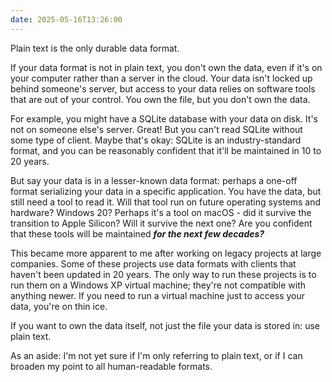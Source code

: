 ```yaml
---
date: 2025-05-16T13:26:00
---
```

Plain text is the only durable data format.

If your data format is not in plain text, you don't own the data, even if it's
on your computer rather than a server in the cloud. Your data isn't locked up
behind someone's server, but access to your data relies on software tools that
are out of your control. You own the file, but you don't own the data.

For example, you might have a SQLite database with your data on disk. It's not
on someone else's server. Great! But you can't read SQLite without some type of
client. Maybe that's okay: SQLite is an industry-standard format, and you can be
reasonably confident that it'll be maintained in 10 to 20 years.

But say your data is in a lesser-known data format: perhaps a one-off format
serializing your data in a specific application. You have the data, but still
need a tool to read it. Will that tool run on future operating systems and
hardware? Windows 20? Perhaps it's a tool on macOS - did it survive the
transition to Apple Silicon? Will it survive the next one? Are you confident
that these tools will be maintained _**for the next few decades?**_

This became more apparent to me after working on legacy projects at large
companies. Some of these projects use data formats with clients that haven't
been updated in 20 years. The only way to run these projects is to run them on a
Windows XP virtual machine; they're not compatible with anything newer. If you
need to run a virtual machine just to access your data, you're on thin ice.

If you want to own the data itself, not just the file your data is stored in:
use plain text.

As an aside: I'm not yet sure if I'm only referring to plain text, or if I can
broaden my point to all human-readable formats.

